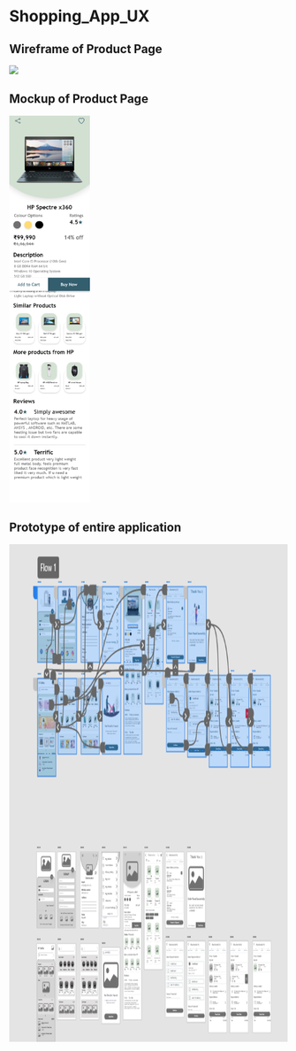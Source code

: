 # Shopping_App_UX

## Wireframe of Product Page

<img src="https://github.com/ishika1011/Shopping_App_UX/blob/main/Wireframe_output/product_details%20%E2%80%93%201.png" height=700 padding=100>

## Mockup of Product Page

<img src="https://github.com/ishika1011/Shopping_App_UX/blob/main/Mockup_Output/product_details.png" height=700>

## Prototype of entire application

<img src="https://github.com/ishika1011/Shopping_App_UX/blob/main/Prototype_Output/Shopping_App_prototype.PNG" height=900>
